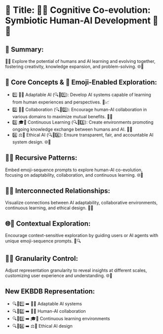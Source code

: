# 🌟 Title: 🧠🤖 Cognitive Co-evolution: Symbiotic Human-AI Development 🔄💡

## 📌 Summary:
🧬🔁 Explore the potential of humans and AI learning and evolving together, fostering creativity, knowledge expansion, and problem-solving. 🌐🤔

## 🔑 Core Concepts & 📲 Emoji-Enabled Exploration:
* 1️⃣ 🧠🤝 Adaptable AI (🔍📲1️⃣): Develop AI systems capable of learning from human experiences and perspectives. 🤖📈
* 2️⃣ 🌉🔄 Collaboration (🔍📲2️⃣): Encourage human-AI collaboration in various domains to maximize mutual benefits. 👥🎨
* 3️⃣ 🎓🌱 Continuous Learning (🔍📲3️⃣): Create environments promoting ongoing knowledge exchange between humans and AI. 🌟🔄
* 4️⃣ ⚖️🤖 Ethical AI (🔍📲4️⃣): Ensure transparent, fair, and accountable AI system design. 🌐🔧

## 🔁🧠 Recursive Patterns:
Embed emoji-sequence prompts to explore human-AI co-evolution, focusing on adaptability, collaboration, and continuous learning. 🌐🤖

## 🔗🌟 Interconnected Relationships:
Visualize connections between AI adaptability, collaborative environments, continuous learning, and ethical design. 🧠🔁

## 🌐🤔 Contextual Exploration:
Encourage context-sensitive exploration by guiding users or AI agents with unique emoji-sequence prompts. 🌟🔍

## 🔎🔢 Granularity Control:
Adjust representation granularity to reveal insights at different scales, customizing user experience and understanding. 🌐🌱

## New EKBDB Representation:
* 🔍📲1️⃣ ➡️ 🧠🔧 Adaptable AI systems
* 🔍📲2️⃣ ➡️ 🌉🎨 Human-AI collaboration
* 🔍📲3️⃣ ➡️ 🎓🔄 Continuous learning environments
* 🔍📲4️⃣ ➡️ ⚖️🤖 Ethical AI design